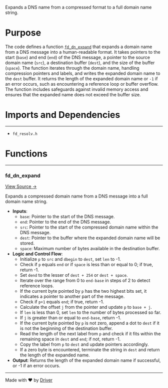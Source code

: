 <!--------------------------------------------------------------------------------->
<!-- IMPORTANT: This file is auto-generated by Driver (https://driver.ai). -------->
<!-- Manual edits may be overwritten on future commits. --------------------------->
<!--------------------------------------------------------------------------------->

Expands a DNS name from a compressed format to a full domain name string.

# Purpose
The code defines a function [`fd_dn_expand`](<#fd_dn_expand>) that expands a domain name from a DNS message into a human-readable format. It takes pointers to the start (`base`) and end (`end`) of the DNS message, a pointer to the source domain name (`src`), a destination buffer (`dest`), and the size of the buffer (`space`). The function iterates through the domain name, handling compression pointers and labels, and writes the expanded domain name to the `dest` buffer. It returns the length of the expanded domain name or `-1` if an error occurs, such as encountering a reference loop or buffer overflow. The function includes safeguards against invalid memory access and ensures that the expanded name does not exceed the buffer size.
# Imports and Dependencies

---
- `fd_resolv.h`


# Functions

---
### fd\_dn\_expand<!-- {{#callable:fd_dn_expand}} -->
[View Source →](<../../../../../src/waltz/resolv/fd_dn_expand.c#L3>)

Expands a compressed domain name from a DNS message into a full domain name string.
- **Inputs**:
    - `base`: Pointer to the start of the DNS message.
    - `end`: Pointer to the end of the DNS message.
    - `src`: Pointer to the start of the compressed domain name within the DNS message.
    - `dest`: Pointer to the buffer where the expanded domain name will be stored.
    - `space`: Maximum number of bytes available in the destination buffer.
- **Logic and Control Flow**:
    - Initialize `p` to `src` and `dbegin` to `dest`, set `len` to -1.
    - Check if `p` equals `end` or if `space` is less than or equal to 0; if true, return -1.
    - Set `dend` to the lesser of `dest + 254` or `dest + space`.
    - Iterate over the range from 0 to `end-base` in steps of 2 to detect reference loops.
    - If the current byte pointed by `p` has the two highest bits set, it indicates a pointer to another part of the message.
    - Check if `p+1` equals `end`; if true, return -1.
    - Calculate the offset `j` from the pointer and update `p` to `base + j`.
    - If `len` is less than 0, set `len` to the number of bytes processed so far.
    - If `j` is greater than or equal to `end-base`, return -1.
    - If the current byte pointed by `p` is not zero, append a dot to `dest` if it is not the beginning of the destination buffer.
    - Read the length of the next label from `p` and check if it fits within the remaining space in `dest` and `end`; if not, return -1.
    - Copy the label from `p` to `dest` and update pointers accordingly.
    - If a zero byte is encountered, terminate the string in `dest` and return the length of the expanded name.
- **Output**: Returns the length of the expanded domain name if successful, or -1 if an error occurs.



---
Made with ❤️ by [Driver](https://www.driver.ai/)